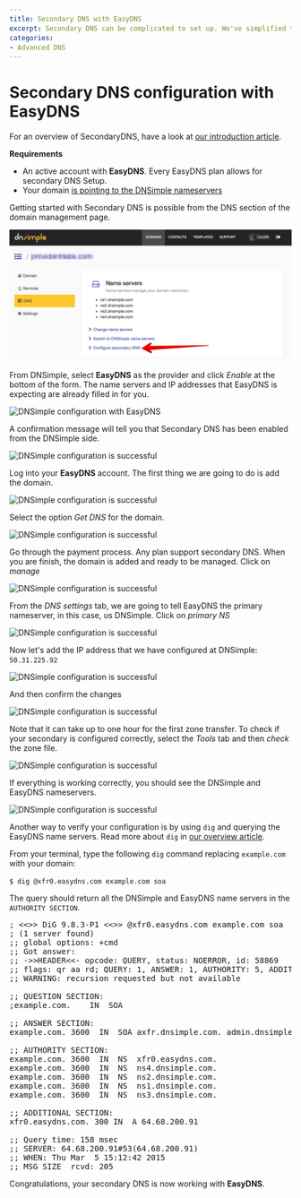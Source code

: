 ```yaml
---
title: Secondary DNS with EasyDNS
excerpt: Secondary DNS can be complicated to set up. We've simplified things with provider specific settings for EasyDNS.
categories:
- Advanced DNS
---
```


# Secondary DNS configuration with EasyDNS

For an overview of SecondaryDNS, have a look at [our introduction article](/articles/secondary-dns/).

**Requirements**

* An active account with **EasyDNS**. Every EasyDNS plan allows for secondary DNS Setup.
* Your domain [is pointing to the DNSimple nameservers](/articles/pointing-domain-to-dnsimple/)

Getting started with Secondary DNS is possible from the DNS section of the domain management page.

![DNS management page](/files/setup-secondary-dns.jpg)

From DNSimple, select **EasyDNS** as the provider and click *Enable* at the bottom of the form. The name servers and IP addresses that EasyDNS is expecting are already filled in for you.

![DNSimple configuration with EasyDNS](/files/easy-dns-enabling.png)

A confirmation message will tell you that Secondary DNS has been enabled from the DNSimple side.

![DNSimple configuration is successful](/files/secondary-dns-confirmation-message.png)

Log into your **EasyDNS** account. The first thing we are going to do is add the domain.

![DNSimple configuration is successful](/files/easy-dns-add-domain.png)

Select the option *Get DNS* for the domain.

![DNSimple configuration is successful](/files/easy-dns-get-dns.png)

Go through the payment process. Any plan support secondary DNS. When you are finish, the domain is added and ready to be managed. Click on *manage*

![DNSimple configuration is successful](/files/easy-dns-ready-to-configure.png)

From the *DNS settings* tab, we are going to tell EasyDNS the primary nameserver, in this case, us DNSimple. Click on *primary NS*

![DNSimple configuration is successful](/files/easy-dns-domain-admin.png)

Now let's add the IP address that we have configured at DNSimple: `50.31.225.92`

![DNSimple configuration is successful](/files/easy-dns-adding-dnsimple-ip.png)

And then confirm the changes

![DNSimple configuration is successful](/files/easy-dns-confirm.png)

Note that it can take up to one hour for the first zone transfer. To check if your secondary is configured correctly, select the *Tools* tab and then *check* the zone file.

![DNSimple configuration is successful](/files/easy-dns-tools.png)

If everything is working correctly, you should see the DNSimple and EasyDNS nameservers.

![DNSimple configuration is successful](/files/easy-dns-secondary-zone.png)

Another way to verify your configuration is by using `dig` and querying the EasyDNS name servers. Read more about `dig` in [our overview article](https://newsletter.dnsimple.com/how-to-dig/).

From your terminal, type the following `dig` command replacing `example.com` with your domain:

`$ dig @xfr0.easydns.com example.com soa`

The query should return all the DNSimple and EasyDNS name servers in the `AUTHORITY SECTION`.

<pre>
; <<>> DiG 9.8.3-P1 <<>> @xfr0.easydns.com example.com soa
; (1 server found)
;; global options: +cmd
;; Got answer:
;; ->>HEADER<<- opcode: QUERY, status: NOERROR, id: 58869
;; flags: qr aa rd; QUERY: 1, ANSWER: 1, AUTHORITY: 5, ADDITIONAL: 1
;; WARNING: recursion requested but not available

;; QUESTION SECTION:
;example.com.    IN  SOA

;; ANSWER SECTION:
example.com. 3600  IN  SOA axfr.dnsimple.com. admin.dnsimple.com. 1425558979 86400 7200 604800 300

;; AUTHORITY SECTION:
example.com. 3600  IN  NS  xfr0.easydns.com.
example.com. 3600  IN  NS  ns4.dnsimple.com.
example.com. 3600  IN  NS  ns2.dnsimple.com.
example.com. 3600  IN  NS  ns1.dnsimple.com.
example.com. 3600  IN  NS  ns3.dnsimple.com.

;; ADDITIONAL SECTION:
xfr0.easydns.com. 300 IN  A 64.68.200.91

;; Query time: 158 msec
;; SERVER: 64.68.200.91#53(64.68.200.91)
;; WHEN: Thu Mar  5 15:12:42 2015
;; MSG SIZE  rcvd: 205
</pre>

Congratulations, your secondary DNS is now working with **EasyDNS**.
